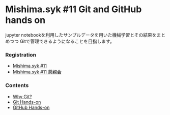 # Mishima.syk #11 Git and GitHub hands on

jupyter notebookを利用したサンプルデータを用いた機械学習とその結果をまとめつつ
Gitで管理できるようになることを目指します。

### Registration

- [Mishima.syk #11](https://connpass.com/event/65818/)
- [Mishima.syk #11 懇親会](https://connpass.com/event/65817/)

### Contents

- [Why Git?](about/outline.md)
- [Git Hands-on](GitHandsOn/githandson.md)
- [GitHub Hands-on](GitHubHandsOn/githubhandson.md)
